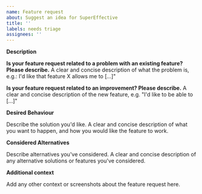 ```yaml
---
name: Feature request
about: Suggest an idea for SuperEffective
title: ''
labels: needs triage
assignees: ''
---
```


**Description**

**Is your feature request related to a problem with an existing feature? Please describe.** A clear and concise
description of what the problem is, e.g.: I'd like that feature X allows me to [...]"

**Is your feature request related to an improvement? Please describe.** A clear and concise description of the new
feature, e.g. "I'd like to be able to [...]"

**Desired Behaviour**

Describe the solution you'd like. A clear and concise description of what you want to happen, and how you would like the
feature to work.

**Considered Alternatives**

Describe alternatives you've considered. A clear and concise description of any alternative solutions or features you've
considered.

**Additional context**

Add any other context or screenshots about the feature request here.
